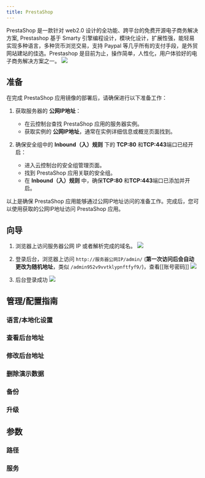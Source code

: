 ```yaml
---
title: PrestaShop
---
```

  PrestaShop 是一款针对 web2.0 设计的全功能、跨平台的免费开源电子商务解决方案, Prestashop 基于 Smarty 引擎编程设计，模块化设计，扩展性强，能轻易实现多种语言，多种货币浏览交易，支持 Paypal 等几乎所有的支付手段，是外贸网站建站的佳选。Prestashop 是目前为止，操作简单，人性化，用户体验好的电子商务解决方案之一。
  ![](https://img.stacknil.com//20240111223301.png)
## 准备
在完成 PrestaShop 应用镜像的部署后，请确保进行以下准备工作：

1. 获取服务器的 **公网IP地址**：
   - 在云控制台查找 PrestaShop 应用的服务器实例。
   - 获取实例的 **公网IP地址**，通常在实例详细信息或概览页面找到。

2. 确保安全组中的 **Inbound（入）规则** 下的 **TCP:80** 和**TCP:443**端口已经开启：
   - 进入云控制台的安全组管理页面。
   - 找到 PrestaShop 应用关联的安全组。
   - 在 **Inbound（入）规则** 中，确保**TCP:80** 和**TCP:443**端口已添加并开启。

以上是确保 PrestaShop 应用能够通过公网IP地址访问的准备工作。完成后，您可以使用获取的公网IP地址访问 PrestaShop 应用。

## 向导

1. 浏览器上访问服务器公网 IP 或者解析完成的域名。
![](https://img.stacknil.com//20240111231752.png)

2. 登录后台，浏览器上访问 `http://服务器公网IP/admin/` (**第一次访问后会自动更改为随机地址**，类似 `/admin952v9vvtklypnftfyf9/`)，查看[[账号密码]]
![](https://img.stacknil.com//20240111231056.png)
3. 后台登录成功
![](https://img.stacknil.com//20240111231243.png)



## 管理/配置指南

### 语言/本地化设置

### 查看后台地址
### 修改后台地址

### 删除演示数据

### 备份
### 升级

## 参数

### 路径
### 服务

